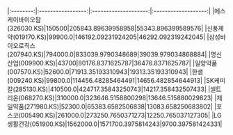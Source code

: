 |:--------:|:-----------------:|:--------------------:|:-------------------:|
|에스케이바이오팜(326030.KS)|150500|205843.89639958958|55343.896399589576|
|신풍제약(019170.KS)|99900.0|146192.09231924205|46292.092319242045|
|삼성바이오로직스(207940.KS)|794000.0|833039.9790348689|39039.979034868884|
|명신산업(009900.KS)|43700|80176.8371625787|36476.8371625787|
|일양약품(007570.KS)|52600.0|71913.35193310943|19313.35193310943|
|한샘(009240.KS)|99800.0|114456.48285464491|14656.482854644913|
|SK케미칼(285130.KS)|410500.0|424717.35843250743|14217.358432507433|
|셀트리온(068270.KS)|310000.0|323646.5158800298|13646.515880029823|
|제일약품(271980.KS)|52300.0|65383.6582506838|13083.658250683802|
|포스코(005490.KS)|261000.0|273250.7650371273|12250.765037127305|
|LG생활건강(051900.KS)|1562000.0|1571700.3975814243|9700.397581424331|
